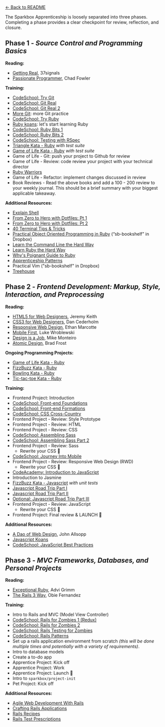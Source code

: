 [← Back to README](/README.md)

The Sparkbox Apprenticeship is loosely separated into three phases. Completing a phase provides a clear checkpoint for review, reflection, and closure.

## Phase 1 - *Source Control and Programming Basics*

**Reading:**

* [Getting Real][], 37signals
* [Passionate Programmer][], Chad Fowler

**Training:**

* [CodeSchool: Try Git][]
* [CodeSchool: Git Real][]
* [CodeSchool: Git Real 2][]
* [More Git][]: more Git practice
* [CodeSchool: Try Ruby][]
* [Ruby koans][]: let's start learning Ruby
* [CodeSchool: Ruby Bits 1][]
* [CodeSchool: Ruby Bits 2][]
* [CodeSchool: Testing with RSpec][]
* [Triangle Kata - Ruby][] *with test suite*
* [Game of Life Kata - Ruby][] *with test suite*
* Game of Life - Git: push your project to Github for review
* Game of Life - Review: code review your project with your technical director
* [Ruby Warriors][]
* Game of Life - Refactor: implement changes discussed in review
* Book Reviews - Read the above books and add a 100 - 200 review to your weekly journal. This should be a brief summary with your biggest applicable takeaway.

**Additional Resources:**

* [Explain Shell][]
* [From Zero to Hero with Dotfiles: Pt 1][]
* [From Zero to Hero with Dotfiles: Pt 2][]
* [40 Terminal Tips & Tricks][]
* [Practical Object Oriented Programming in Ruby][] (“sb-bookshelf” in Dropbox)
* [Learn the Command Line the Hard Way][]
* [Learn Ruby the Hard Way][]
* [Why's Poignant Guide to Ruby][]
* [Apprenticeship Patterns][]
* Practical Vim ("sb-bookshelf" in Dropbox)
* [Treehouse][]

## Phase 2 - *Frontend Development: Markup, Style, Interaction, and Preprocessing*

**Reading:**

* [HTML5 for Web Designers][], Jeremy Keith
* [CSS3 for Web Designers][], Dan Cederholm
* [Responsive Web Design][], Ethan Marcotte
* [Mobile First][], Luke Wroblewski
* [Design is a Job][], Mike Monteiro
* [Atomic Design](http://atomicdesign.bradfrost.com/table-of-contents/), Brad Frost

**Ongoing Programming Projects:**

* [Game of Life Kata - Ruby][]
* [FizzBuzz Kata - Ruby][]
* [Bowling Kata - Ruby][]
* [Tic-tac-toe Kata - Ruby](https://gist.github.com/dlresende/dc57f506e1ab1de7e7df)

**Training:**

* Frontend Project: Introduction
* [CodeSchool: Front-end Foundations][]
* [CodeSchool: Front-end Formations][]
* [CodeSchool: CSS Cross-Country][]
* Frontend Project - Review: Style Prototype
* Frontend Project - Review: HTML
* Frontend Project - Review: CSS
* [CodeSchool: Assembling Sass][]
* [CodeSchool: Assembling Sass Part 2][]
* Frontend Project - Review: Sass
  - Rewrite your CSS :art:
* [CodeSchool: Journey Into Mobile][]
* Frontend Project - Review: Responsive Web Design (RWD)
  - Rewrite your CSS :art:
* [CodeAcademy: Introduction to JavaScript][]
* Introduction to Jasmine
* [FizzBuzz Kata - Javascript][] *with unit tests*
* [Javascript Road Trip Part I](https://www.codeschool.com/courses/javascript-road-trip-part-1)
* [Javascript Road Trip Part II](https://www.codeschool.com/courses/javascript-road-trip-part-2)
* [Optional: Javascript Road Trip Part III](https://www.codeschool.com/courses/javascript-road-trip-part-3)
* Frontend Project - Review: JavaScript
  - Rewrite your CSS :art:
* Frontend Project: Final review & LAUNCH :rocket:

**Additional Resources:**

* [A Dao of Web Design](http://alistapart.com/article/dao), John Allsopp
* [Javascript Koans](https://github.com/mrdavidlaing/javascript-koans)
* [CodeSchool: JavaScript Best Practices](https://www.codeschool.com/courses/javascript-best-practices)

## Phase 3 - *MVC Frameworks, Databases, and Personal Projects*

**Reading:**

* [Exceptional Ruby][], Advi Grimm
* [The Rails 3 Way][], Obie Fernandez

**Training:**

* Intro to Rails and MVC (Model View Controller)
* [CodeSchool: Rails for Zombies 1 (Redux)][]
* [CodeSchool: Rails for Zombies 2][]
* [CodeSchool: Rails Testing for Zombies][]
* [CodeSchool: Rails Patterns](https://www.codeschool.com/courses/rails-4-patterns)
* Set up a rails application environment from scratch *(this will be done multiple times and potentially with a variety of requirements)*.
* Intro to database models
* Create a to-do app
* Apprentice Project: Kick off
* Apprentice Project: Work
* Apprentice Project: Launch :rocket:
* Intro to `sparkbox/project-init`
* Pet Project: Kick off

**Additional Resources:**

* [Agile Web Development With Rails][]
* [Crafting Rails Applications][]
* [Rails Recipes][]
* [Rails Test Prescriptions][]

[Getting Real]: http://gettingreal.37signals.com/
[Passionate Programmer]: http://www.amazon.com/The-Passionate-Programmer-Remarkable-Development/dp/1934356344
[CodeSchool: Try Git]: http://www.codeschool.com/courses/try-git
[CodeSchool: Git Real 2]: https://www.codeschool.com/courses/git-real-2
[CodeSchool: Git Real]: http://www.codeschool.com/courses/git-real
[CodeSchool: Try Ruby]: http://tryruby.org/
[More Git]: projects/proj-more-git.md
[Ruby koans]: http://rubykoans.com/
[Learn Ruby the Hard Way]: http://ruby.learncodethehardway.org/book/
[Why's Poignant Guide to Ruby]: http://cloud.github.com/downloads/mislav/poignant-guide/whys-poignant-guide-to-ruby.pdf
[Apprenticeship Patterns]: http://chimera.labs.oreilly.com/books/1234000001813/index.html
[Learn the Command Line the Hard Way]: http://cli.learncodethehardway.org/book/
[CodeSchool: Ruby Bits 1]: http://www.codeschool.com/courses/ruby-bits
[CodeSchool: Ruby Bits 2]: http://www.codeschool.com/courses/ruby-bits-part-2
[CodeSchool: Testing with RSpec]: https://www.codeschool.com/courses/testing-with-rspec
[Triangle Kata - Ruby]: http://onestepback.org/vital_testing/
[Game of Life Kata - Ruby]: https://github.com/garora/TDD-Katas#game-of-life-
[Ruby Warriors]: https://www.bloc.io/ruby-warrior/#/
[HTML5 for Web Designers]: http://www.abookapart.com/products/html5-for-web-designers
[CSS3 for Web Designers]: http://www.abookapart.com/products/css3-for-web-designers
[Responsive Web Design]: http://www.abookapart.com/products/responsive-web-design
[Mobile First]: http://www.abookapart.com/products/mobile-first
[Design is a Job]: http://www.abookapart.com/products/design-is-a-job
[FizzBuzz Kata - Ruby]: https://github.com/garora/TDD-Katas#the-fizzbuzz-kata
[FizzBuzz Kata - Javascript]: https://github.com/garora/TDD-Katas#the-fizzbuzz-kata
[Bowling Kata - Ruby]: https://github.com/garora/TDD-Katas#the-bowling-game-kata
[CodeSchool: Rails for Zombies 1 (Redux)]: http://www.codeschool.com/courses/rails-for-zombies-redux
[CodeSchool: Rails for Zombies 2]: http://www.codeschool.com/courses/rails-for-zombies-2
[CodeSchool: Rails Testing for Zombies]: http://www.codeschool.com/courses/rails-testing-for-zombies
[CodeSchool: Front-end Foundations]: https://www.codeschool.com/courses/front-end-foundations
[CodeSchool: Front-end Formations]: https://www.codeschool.com/courses/front-end-formations
[CodeSchool: CSS Cross-Country]: https://www.codeschool.com/courses/css-cross-country
[CodeSchool: Assembling Sass]: https://www.codeschool.com/courses/assembling-sass
[CodeSchool: Assembling Sass Part 2]: https://www.codeschool.com/courses/assembling-sass-part-2
[CodeSchool: Journey Into Mobile]: https://www.codeschool.com/courses/journey-into-mobile
[CodeAcademy: Introduction to JavaScript]: http://www.codecademy.com/tracks/javascript
[Exceptional Ruby]: http://exceptionalruby.com/
[The Rails 3 Way]: http://www.amazon.com/Rails-Edition-Addison-Wesley-Professional-Series/dp/0321601661
[Practical Object Oriented Programming in Ruby]: http://www.amazon.com/Practical-Object-Oriented-Design-Ruby-Addison-Wesley/dp/0321721330
[Agile Web Development With Rails]: http://pragprog.com/book/rails4/agile-web-development-with-rails-4
[Crafting Rails Applications]: http://pragprog.com/book/jvrails/crafting-rails-applications
[Rails Recipes]: http://pragprog.com/book/fr_rr/rails-recipes
[Rails Test Prescriptions]: http://pragprog.com/book/nrtest/rails-test-prescriptions
[Code school: Rails Best Practices]: https://www.codeschool.com/courses/rails-best-practices
[Treehouse]: http://teamtreehouse.com/
[Explain Shell]: http://www.explainshell.com
[From Zero to Hero with Dotfiles: Pt 1]: http://code.tutsplus.com/tutorials/setting-up-a-mac-dev-machine-from-zero-to-hero-with-dotfiles--net-35449
[From Zero to Hero with Dotfiles: Pt 2]: http://code.tutsplus.com/tutorials/setting-up-a-mac-dev-machine-from-zero-to-hero-with-dotfiles-part-2--cms-23145
[40 Terminal Tips & Tricks]: http://computers.tutsplus.com/tutorials/40-terminal-tips-and-tricks-you-never-thought-you-needed--mac-51192
